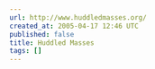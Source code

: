 ```yaml
---
url: http://www.huddledmasses.org/
created_at: 2005-04-17 12:46 UTC
published: false
title: Huddled Masses
tags: []
---
```



